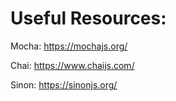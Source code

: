 # Useful Resources:

Mocha: https://mochajs.org/

Chai: https://www.chaijs.com/

Sinon: https://sinonjs.org/